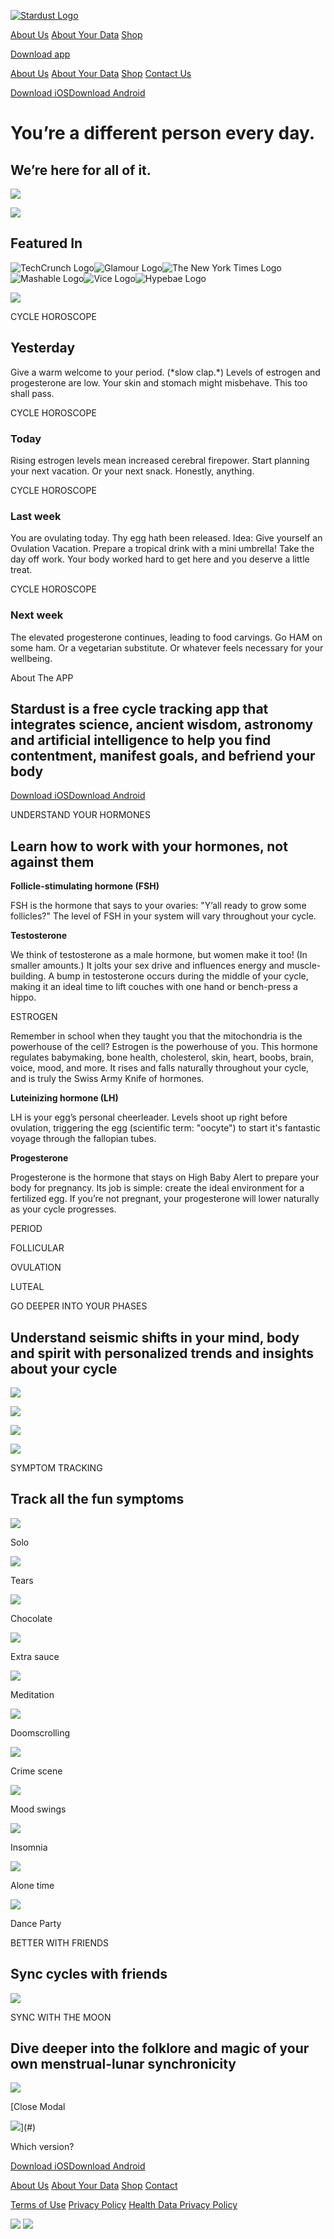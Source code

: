 [![Stardust Logo](images/Stardust-Logo.svg)](https://stardust.app/)

[About Us](https://www.thestardustapp.com/about-us.html) [About Your Data](https://www.thestardustapp.com/about-your-data.html) [Shop](https://shop.stardust.app/)

[Download app](#)

[About Us](https://www.thestardustapp.com/about-us.html) [About Your Data](https://www.thestardustapp.com/about-your-data.html) [Shop](https://shop.stardust.app/) [Contact Us](https://www.thestardustapp.com/contact.html)

[Download iOS](https://apps.apple.com/us/app/stardust-period-tracker/id1495829322)[Download Android](https://play.google.com/store/apps/details?id=com.stardust.app&hl=en_US&gl=US)

[](https://instagram.com/stardust/?hl=en)[](https://www.tiktok.com/@stardust.app)

You’re a different person every day.
====================================

We’re here for all of it.
-------------------------

![](images/Hero-Orb-Image.svg)

![](images/Gradient-Glow.svg)

Featured In
-----------

![TechCrunch Logo](images/TechCrunch-Logo.svg)![Glamour Logo](images/GLAMOR-Logo.svg)![The New York Times Logo](images/The-New-York-Times-Logo.svg)![Mashable Logo](images/Mashable-Logo.svg)![Vice Logo](images/Vice-Logo.svg)![Hypebae Logo](images/Hypebae-Logo.svg)

![](images/Crads-Mobile-Mockup.svg)

CYCLE HOROSCOPE

Yesterday
---------

Give a warm welcome to your period. (\*slow clap.\*) Levels of estrogen and progesterone are low. Your skin and stomach might misbehave. This too shall pass.

CYCLE HOROSCOPE

### Today

Rising estrogen levels mean increased cerebral firepower. Start planning your next vacation. Or your next snack. Honestly, anything.

CYCLE HOROSCOPE

### Last week

You are ovulating today. Thy egg hath been released. Idea: Give yourself an Ovulation Vacation. Prepare a tropical drink with a mini umbrella! Take the day off work. Your body worked hard to get here and you deserve a little treat.

CYCLE HOROSCOPE

### Next week

The elevated progesterone continues, leading to food carvings. Go HAM on some ham. Or a vegetarian substitute. Or whatever feels necessary for your wellbeing.

About The APP

Stardust is a free cycle tracking app that integrates science, ancient wisdom, astronomy and artificial intelligence to help you find contentment, manifest goals, and befriend your body
-----------------------------------------------------------------------------------------------------------------------------------------------------------------------------------------

[Download iOS](https://apps.apple.com/us/app/stardust-period-tracker/id1495829322)[Download Android](https://play.google.com/store/apps/details?id=com.stardust.app&hl=en_US&gl=US)

UNDERSTAND YOUR HORMONES

Learn how to work with your hormones, not against them
------------------------------------------------------

**Follicle-stimulating hormone (FSH)**

FSH is the hormone that says to your ovaries: "Y’all ready to grow some follicles?" The level of FSH in your system will vary throughout your cycle.

**Testosterone**

We think of testosterone as a male hormone, but women make it too! (In smaller amounts.) It jolts your sex drive and influences energy and muscle-building. A bump in testosterone occurs during the middle of your cycle, making it an ideal time to lift couches with one hand or bench-press a hippo.

ESTROGEN

Remember in school when they taught you that the mitochondria is the powerhouse of the cell? Estrogen is the powerhouse of you. This hormone regulates babymaking, bone health, cholesterol, skin, heart, boobs, brain, voice, mood, and more. It rises and falls naturally throughout your cycle, and is truly the Swiss Army Knife of hormones.

**Luteinizing hormone (LH)**

LH is your egg’s personal cheerleader. Levels shoot up right before ovulation, triggering the egg (scientific term: "oocyte") to start it's fantastic voyage through the fallopian tubes. 

**Progesterone**

Progesterone is the hormone that stays on High Baby Alert to prepare your body for pregnancy. Its job is simple: create the ideal environment for a fertilized egg. If you’re not pregnant, your progesterone will lower naturally as your cycle progresses.

PERIOD

FOLLICULAR

OVULATION

LUTEAL

GO DEEPER INTO YOUR PHASES

Understand seismic shifts in your mind, body and spirit with personalized trends and insights about your cycle
--------------------------------------------------------------------------------------------------------------

![](images/Phase-Period-Mockup.svg)

![](images/Phase-Follicular-Mockup.svg)

![](images/Phase-Ovulation-Mockup.svg)

![](images/Phase-Luteal-Mockup.svg)

SYMPTOM TRACKING

Track all the fun symptoms
--------------------------

![](images/Solo-Icon.svg)

Solo

![](images/Tears-Icon.svg)

Tears

![](images/Chocolate-Icon.svg)

Chocolate

![](images/Extra-Sauce-Icon.svg)

Extra sauce

![](images/Meditation-Icon.svg)

Meditation

![](images/Doomscrolling-Icon.svg)

Doomscrolling

![](images/Crime-Scene-Icon.svg)

Crime scene

![](images/Mood-Swing-Icon.svg)

Mood swings

![](images/Insomnia.svg)

Insomnia

![](images/Alone-Time.svg)

Alone time

![](images/Dance-Party.svg)

Dance Party

BETTER WITH FRIENDS

Sync cycles with friends
------------------------

![](images/Friends-Mobile-Mockup.svg)

SYNC WITH THE MOON

Dive deeper into the folklore and magic of your own menstrual-lunar synchronicity 
----------------------------------------------------------------------------------

![](images/Moon-Sync-Mockup.svg)

[Close Modal

![](images/Modal-Close.svg)](#)

Which version?

[Download iOS](https://apps.apple.com/us/app/stardust-period-tracker/id1495829322)[Download Android](https://play.google.com/store/apps/details?id=com.stardust.app&hl=en_US&gl=US)

[About Us](https://www.thestardustapp.com/about-us.html) [About Your Data](https://www.thestardustapp.com/about-your-data.html) [Shop](https://shop.stardust.app/) [Contact](https://www.thestardustapp.com/contact.html)

[Terms of Use](https://www.thestardustapp.com/terms-of-use.html) [Privacy Policy](https://www.thestardustapp.com/privacy-policy.html) [Health Data Privacy Policy](https://www.thestardustapp.com/privacy-policy.html#health_data_privacy)

[![](images/Google-Play-Badge.svg)](https://play.google.com/store/apps/details?id=com.stardust.app&hl=en_US&gl=US) [![](images/Download_on_the_App_Store_Badge_US-UK_RGB_blk_092917.svg)](https://apps.apple.com/us/app/stardust-period-tracker/id1495829322)

[](https://instagram.com/stardust/?hl=en)[](https://www.tiktok.com/@stardust.app)